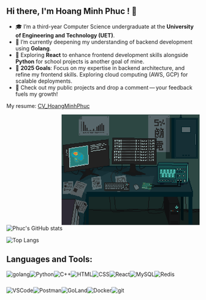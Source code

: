 ## Hi there, I'm Hoang Minh Phuc ! 👋


- 🎓 I’m a third-year Computer Science undergraduate at the **University of Engineering and Technology (UET)**.
- 🌱 I’m currently deepening my understanding of backend development using **Golang**.
- 🔭 Exploring **React** to enhance frontend development skills alongside **Python** for school projects is another goal of mine.  
- 🎯 **2025 Goals**: Focus on my expertise in backend architecture, and refine my frontend skills. Exploring cloud computing (AWS, GCP) for scalable deployments.
- 🚀 Check out my public projects and drop a comment — your feedback fuels my growth!

My resume: [CV_HoangMinhPhuc](https://drive.google.com/file/d/1E1aSypWOXS3FsowgPryMrO60ktLTxRdp/view?usp=sharing)

<img align="right" alt="GIF" src="https://raw.githubusercontent.com/hoangminhphuc/hoangminhphuc/main/coding.gif" width="360px"/>

![Phuc's GitHub stats](https://github-readme-stats.vercel.app/api?username=hoangminhphuc&show_icons=true&theme=graywhite&rank_icon=github)

![Top Langs](https://github-readme-stats.vercel.app/api/top-langs/?username=hoangminhphuc&hide_progress=true)

## Languages and Tools:

<p align="left">
  <a href="https://golang.org" target="_blank"> 
  <img align="left" src="https://cdn.jsdelivr.net/gh/devicons/devicon/icons/go/go-original.svg" alt="golang" height="42px"/> 
</a>  
<a href="https://www.python.org" target="_blank">
  <img align="left" alt="Python" height="42px" src="https://cdn.jsdelivr.net/gh/devicons/devicon/icons/python/python-original.svg">
</a> 
<a href="https://isocpp.org" target="_blank"> 
  <img align="left" alt="C++" height="42px" src="https://cdn.jsdelivr.net/gh/devicons/devicon/icons/cplusplus/cplusplus-original.svg"> 
</a> 
<a href="https://developer.mozilla.org/en-US/docs/Web/HTML" target="_blank"> 
  <img align="left" alt="HTML" height="42px" src="https://cdn.jsdelivr.net/gh/devicons/devicon/icons/html5/html5-original.svg"> 
</a> 
<a href="https://developer.mozilla.org/en-US/docs/Web/CSS" target="_blank">
  <img align="left" alt="CSS" height="42px" src="https://cdn.jsdelivr.net/gh/devicons/devicon/icons/css3/css3-original.svg">
</a> 
<a href="https://reactjs.org/" target="_blank"> 
  <img align="left" alt="React" height="42px" src="https://cdn.jsdelivr.net/gh/devicons/devicon/icons/react/react-original.svg">
</a> 
<a href="https://www.mysql.com/" target="_blank"> 
  <img align="left" alt="MySQL" height="42px" src="https://cdn.jsdelivr.net/gh/devicons/devicon/icons/mysql/mysql-original.svg"> 
</a>
<a href="https://redis.io/" target="_blank">
  <img src="https://www.svgrepo.com/show/303460/redis-logo.svg" align="left" alt="Redis" height="42px" />
</a>
<a href="https://code.visualstudio.com/" target="_blank"> 
  <img align="left" alt="VSCode" height="42px" src="https://cdn.jsdelivr.net/gh/devicons/devicon/icons/vscode/vscode-original.svg"> 
</a> 
<a href="https://www.postman.com/" target="_blank"> 
  <img align="left" alt="Postman" height="42px" src="https://www.vectorlogo.zone/logos/getpostman/getpostman-icon.svg"> 
</a> 
<a href="https://www.jetbrains.com/go/" target="_blank"> 
  <img align="left" alt="GoLand" height="42px" src="https://resources.jetbrains.com/storage/products/goland/img/meta/goland_logo_300x300.png"> 
</a> 
<a href="https://www.docker.com/" target="_blank"> 
  <img align="left" alt="Docker" height="42px" src="https://cdn.jsdelivr.net/gh/devicons/devicon/icons/docker/docker-original.svg"> 
</a> 
<a href="https://git-scm.com/" target="_blank"> 
  <img src="https://raw.githubusercontent.com/rahul-jha98/github_readme_icons/main/language_and_tools/square/git-scm/git-scm.svg" align="left" alt="git" height='42px'/> 
</a>
</p>



<!--
**hoangminhphuc/hoangminhphuc** is a ✨ _special_ ✨ repository because its `README.md` (this file) appears on your GitHub profile.

Here are some ideas to get you started:

- 🔭 I’m currently working on ...
- 🌱 I’m currently learning ...
- 👯 I’m looking to collaborate on ...
- 🤔 I’m looking for help with ...
- 💬 Ask me about ...
- 📫 How to reach me: ...
- 😄 Pronouns: ...
- ⚡ Fun fact: ...
-->
